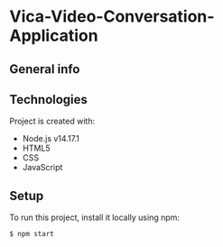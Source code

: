 # Vica-Video-Conversation-Application

## General info
	
## Technologies
Project is created with:
* Node.js  v14.17.1
* HTML5
* CSS
* JavaScript
	
## Setup
To run this project, install it locally using npm:

```
$ npm start
```
